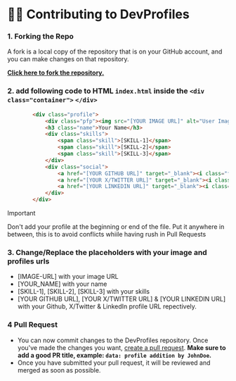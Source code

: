 # 👨‍💻 Contributing to DevProfiles

### 1. Forking the Repo
A fork is a local copy of the repository that is on your GitHub account, and you can make changes on that repository.

[**Click here to fork the repository.**](https://github.com/oyepriyansh/DevProfiles/fork)

### 2. add following code to HTML `index.html` inside the `<div class="container">` `</div>`

```html
        <div class="profile">
            <div class="pfp"><img src="[YOUR IMAGE URL]" alt="User Image"></div>
            <h3 class="name">Your Name</h3>
            <div class="skills">
                <span class="skill">[SKILL-1]</span>
                <span class="skill">[SKILL-2]</span>
                <span class="skill">[SKILL-3]</span>
            </div>
            <div class="social">
                <a href="[YOUR GITHUB URL]" target="_blank"><i class="fa-brands fa-github"></i></a>
                <a href="[YOUR X/TWITTER URL]" target="_blank"><i class="fa-brands fa-x-twitter"></i></a>
                <a href="[YOUR LINKEDIN URL]" target="_blank"><i class="fa-brands fa-linkedin-in"></i></a>
            </div>
        </div>
```

> [!IMPORTANT]  
> Don't add your profile at the beginning or end of the file. Put it anywhere in between, this is to avoid conflicts whiile having rush in Pull Requests

### 3. Change/Replace the placeholders with your image and profiles urls
  - [IMAGE-URL] with your image URL
  - [YOUR_NAME] with your name
  - [SKILL-1], [SKILL-2], [SKILL-3] with your skills
  - [YOUR GITHUB URL], [YOUR X/TWITTER URL] & [YOUR LINKEDIN URL] with your Github, X/Twitter & LinkedIn profile URL repectively.

### 4 Pull Request 
- You can now commit changes to the DevProfiles repository. Once you've made the changes you want, [create a pull request](https://github.com/oyepriyansh/DevProfiles/pulls). **Make sure to add a good PR title, example: `data: profile addition by JohnDoe`.**
- Once you have submitted your pull request, it will be reviewed and merged as soon as possible.


